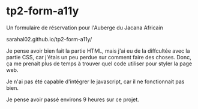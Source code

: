 # tp2-form-a11y
Un formulaire de réservation pour l'Auberge du Jacana Africain

sarahal02.github.io/tp2-form-a11y/

Je pense avoir bien fait la partie HTML, mais j'ai eu de la diffcultée avec la partie CSS,  car j'étais un peu perdue sur comment faire des choses. Donc, ça me prenait plus de temps à trouver quel code utiliser pour styler la page web. 

Je n'ai pas été capable d'intégrer le javascript, car il ne fonctionnait pas bien.

Je pense avoir passé environs 9 heures sur ce projet.